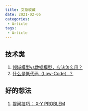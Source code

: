 ```yaml
---
title: 文章收藏
date: 2021-02-05
categories: 
 - Article
tags: 
 - Article
---
```


## 技术类

1. [领域模型vs数据模型，应该怎么用？](https://mp.weixin.qq.com/s/Wt2Fssm8kd8b8evVD9aujA)
2. [什么是低代码（Low-Code）？](https://mp.weixin.qq.com/s/tMC1Uas99F28_tU5lH0CNw)

## 好的想法

1. [提问技巧： X-Y PROBLEM](https://coolshell.cn/articles/10804.html)

